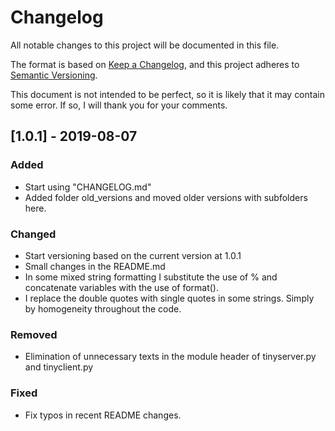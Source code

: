 # Changelog
All notable changes to this project will be documented in this file.

The format is based on [Keep a Changelog](https://keepachangelog.com/en/1.0.0/),
and this project adheres to [Semantic Versioning](https://semver.org/spec/v2.0.0.html).

This document is not intended to be perfect, so it is likely that it may contain some error. 
If so, I will thank you for your comments.


## [1.0.1] - 2019-08-07
### Added
- Start using "CHANGELOG.md"
- Added folder old_versions and moved older versions with subfolders here.


### Changed
- Start versioning based on the current version at 1.0.1 
- Small changes in the README.md
- In some mixed string formatting I substitute the use of % and concatenate variables with the use of format().
- I replace the double quotes with single quotes in some strings. Simply by homogeneity throughout the code.


### Removed
- Elimination of unnecessary texts in the module header of tinyserver.py and tinyclient.py


### Fixed
- Fix typos in recent README changes.



